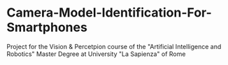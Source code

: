 # Camera-Model-Identification-For-Smartphones
Project for the Vision &amp; Percetpion course of the "Artificial Intelligence and Robotics" Master Degree at University "La Sapienza" of Rome
